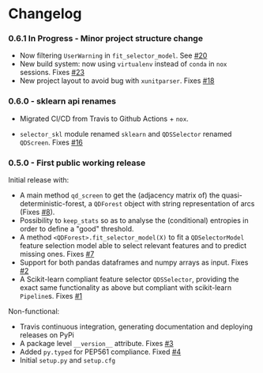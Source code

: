# Changelog

### 0.6.1 In Progress - Minor project structure change

 - Now filtering `UserWarning` in `fit_selector_model`. See [#20](https://github.com/python-qds/qdscreen/issues/20) 
 - New build system: now using `virtualenv` instead of `conda` in `nox` sessions. Fixes [#23](https://github.com/python-qds/qdscreen/issues/23)
 - New project layout to avoid bug with `xunitparser`. Fixes [#18](https://github.com/python-qds/qdscreen/issues/18)

### 0.6.0 - sklearn api renames

 - Migrated CI/CD from Travis to Github Actions + `nox`.

 - `selector_skl` module renamed `sklearn` and `QDSSelector` renamed `QDScreen`. Fixes [#16](https://github.com/python-qds/qdscreen/issues/16)

### 0.5.0 - First public working release

Initial release with:

 * A main method `qd_screen` to get the (adjacency matrix of) the quasi-deterministic-forest, a `QDForest` object with string representation of arcs (Fixes [#8](https://github.com/python-qds/qdscreen/issues/8)).
 * Possibility to `keep_stats` so as to analyse the (conditional) entropies in order to define a "good" threshold. 
 * A method `<QDForest>.fit_selector_model(X)` to fit a `QDSelectorModel` feature selection model able to select relevant features and to predict missing ones. Fixes [#7](https://github.com/python-qds/qdscreen/issues/7)
 * Support for both pandas dataframes and numpy arrays as input. Fixes [#2](https://github.com/python-qds/qdscreen/issues/2)
 * A Scikit-learn compliant feature selector `QDSSelector`, providing the exact same functionality as above but compliant with scikit-learn `Pipeline`s. Fixes [#1](https://github.com/python-qds/qdscreen/issues/1)

Non-functional:

 * Travis continuous integration, generating documentation and deploying releases on PyPi
 * A package level `__version__` attribute. Fixes [#3](https://github.com/python-qds/qdscreen/issues/3)
 * Added `py.typed` for PEP561 compliance. Fixed [#4](https://github.com/python-qds/qdscreen/issues/4)
 * Initial `setup.py` and `setup.cfg`
